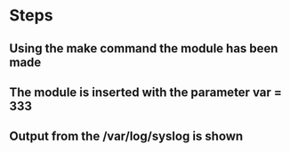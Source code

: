 # Steps

## Using the make command the module has been made

## The module is inserted with the parameter var = 333

## Output from the /var/log/syslog is shown
